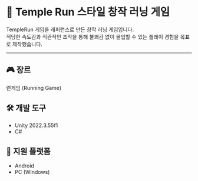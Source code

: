 # 🏃 Temple Run 스타일 창작 러닝 게임

TempleRun 게임을 래퍼런스로 만든 창작 러닝 게임입니다.  
적당한 속도감과 직관적인 조작을 통해 불쾌감 없이 몰입할 수 있는 플레이 경험을 목표로 제작했습니다.

---

## 🎮 장르  
런게임 (Running Game)

## 🛠 개발 도구  
- Unity 2022.3.55f1  
- C#

## 📱 지원 플랫폼  
- Android  
- PC (Windows)
